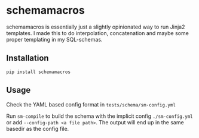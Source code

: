# schemamacros

schemamacros is essentially just a slightly opinionated way to run Jinja2
templates. I made this to do interpolation, concatenation and maybe some
proper templating in my SQL-schemas.


## Installation

```
pip install schemamacros
```

## Usage

Check the YAML based config format in `tests/schema/sm-config.yml`

Run `sm-compile` to build the schema with the implicit config `./sm-config.yml`
or add `--config-path <a file path>`. The output will end up in the same basedir 
as the config file.
